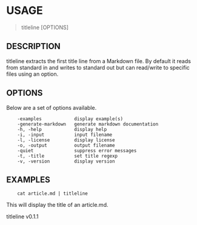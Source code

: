 
# USAGE

>	titleline \[OPTIONS\]

## DESCRIPTION

titleline extracts the first title line from a Markdown file. 
By default it reads from standard in and writes to standard out 
but can read/write to specific files using an option.


## OPTIONS

Below are a set of options available.

```
    -examples            display example(s)
    -generate-markdown   generate markdown documentation
    -h, -help            display help
    -i, -input           input filename
    -l, -license         display license
    -o, -output          output filename
    -quiet               suppress error messages
    -t, -title           set title regexp
    -v, -version         display version
```


## EXAMPLES

```
    cat article.md | titleline
```

This will display the title of an article.md.


titleline v0.1.1

